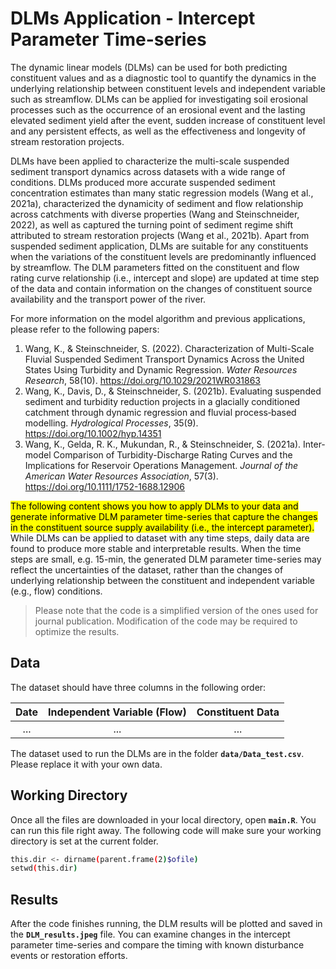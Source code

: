 # DLMs Application - Intercept Parameter Time-series

The dynamic linear models (DLMs) can be used for both predicting constituent values and as a diagnostic tool to quantify the dynamics in the underlying relationship between constituent levels and independent variable such as streamflow.  DLMs can be applied for investigating soil erosional processes such as the occurrence of an erosional event and the lasting elevated sediment yield after the event, sudden increase of constituent level and any persistent effects, as well as the effectiveness and longevity of stream restoration projects.      

DLMs have been applied to characterize the multi-scale suspended sediment transport dynamics across datasets with a wide range of conditions. DLMs produced more accurate suspended sediment concentration estimates than many static regression models (Wang et al., 2021a), characterized the dynamicity of sediment and flow relationship across catchments with diverse properties (Wang and Steinschneider, 2022), as well as captured the turning point of sediment regime shift attributed to stream restoration projects (Wang et al., 2021b). Apart from suspended sediment application, DLMs are suitable for any constituents when the variations of the constituent levels are predominantly influenced by streamflow. The DLM parameters fitted on the constituent and flow rating curve relationship (i.e., intercept and slope) are updated at time step of the data and contain information on the changes of constituent source availability and the transport power of the river. 

For more information on the model algorithm and previous applications, please refer to the following papers:

1. Wang, K., & Steinschneider, S. (2022). Characterization of Multi-Scale Fluvial SuspendedSediment Transport Dynamics Across the United States Using Turbidity and Dynamic Regression.*Water Resources Research*, 58(10). <https://doi.org/10.1029/2021WR031863>
2. Wang, K., Davis, D., & Steinschneider, S. (2021b). Evaluating suspended sediment and turbidityreduction projects in a glacially conditioned catchment through dynamic regression and fluvialprocess‐based modelling. *Hydrological Processes*, 35(9). <https://doi.org/10.1002/hyp.14351>
3. Wang, K., Gelda, R. K., Mukundan, R., & Steinschneider, S. (2021a). Inter-model Comparison ofTurbidity-Discharge Rating Curves and the Implications for Reservoir Operations Management.*Journal of the American Water Resources Association*, 57(3). <https://doi.org/10.1111/1752-1688.12906>

<mark>The following content shows you how to apply DLMs to your data and generate informative DLM parameter time-series that capture the changes in the constituent source supply availability (i.e., the intercept parameter).</mark> While DLMs can be applied to dataset with any time steps, daily data are found to produce more stable and interpretable results. When the time steps are small, e.g. 15-min, the generated DLM parameter time-series may reflect the uncertainties of the dataset, rather than the changes of underlying relationship between the constituent and independent variable (e.g., flow) conditions. 

> Please note that the code is a simplified version of the ones used for journal publication. Modification of the code may be required to optimize the results.

## Data 
The dataset should have three columns in the following order:

| Date | Independent Variable (Flow) | Constituent Data |
| :--------: | :------: | :----: |
|    ...   |  ...   |  ...  |

The dataset used to run the DLMs are in the folder **`data/Data_test.csv`**. Please replace it with your own data.

## Working Directory
Once all the files are downloaded in your local directory, open **`main.R`**. You can run this file right away. The following code will make sure your working directory is set at the current folder. 

```bash
this.dir <- dirname(parent.frame(2)$ofile)
setwd(this.dir)
```

## Results
After the code finishes running, the DLM results will be plotted and saved in the **`DLM_results.jpeg`** file. You can examine changes in the intercept parameter time-series and compare the timing with known disturbance events or restoration efforts. 
